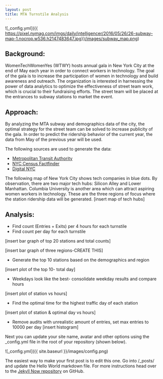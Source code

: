 ```yaml
---
layout: post
title: MTA Turnstile Analysis
---
```

![_config.yml]({{ https://pixel.nymag.com/imgs/daily/intelligencer/2016/05/26/26-subway-map-1.nocrop.w536.h2147483647.jpg}}/images/subway_map.png)

## Background:

WomenTechWomenYes (WTWY) hosts annual gala in New York City at the end of May each year in order to connect workers in technology. The goal of the gala is to increase the participation of women in technology and build awareness and outreach. The organization is interested in harnessing the power of data analytics to optimize the effectiveness of street team work, which is crucial to their fundraising efforts. The street team will be placed at the entrances to subway stations to market the event.

## Approach:

By analyzing the MTA subway and demographics data of the city, the optimal strategy for the street team can be solved to increase publicity of the gala. In order to predict the ridership behavior of the current year, the data from May of the previous year will be used.

The following sources are used to generate the data:

* [Metropolitan Transit Authority](http://www.mta.info/)
* [NYC Census Factfinder](http://maps.nyc.gov/census/)
* [Digital NYC](http://www.digital.nyc/)

The following map of New York City shows tech companies in blue dots. By observation, there are two major tech hubs: Silicon Alley and Lower Manhattan. Columbia University is another area which can attract aspiring women workers in technology. These are the three regions of focus where the station ridership data will be generated.
[insert map of tech hubs]

## Analysis:

* Find count (Entries + Exits) per 4 hours for each turnstile
* Find count per day for each turnstile

[insert bar graph of top 20 stations and total counts]


[insert bar graph of three regions-CREATE THIS]

* Generate the top 10 stations based on the demographics and region

[insert plot of the top 10- total day]

* Weekdays look like the best- consolidate weekday results and compare hours

[insert plot of station vs hours]

* Find the optimal time for the highest traffic day of each station

[insert plot of station & optimal day vs hours]

* Remove audits with unrealistic amount of entries, set max entries to 10000 per day
[insert histogram]







Next you can update your site name, avatar and other options using the _config.yml file in the root of your repository (shown below).

![_config.yml]({{ site.baseurl }}/images/config.png)

The easiest way to make your first post is to edit this one. Go into /_posts/ and update the Hello World markdown file. For more instructions head over to the [Jekyll Now repository](https://github.com/barryclark/jekyll-now) on GitHub.
